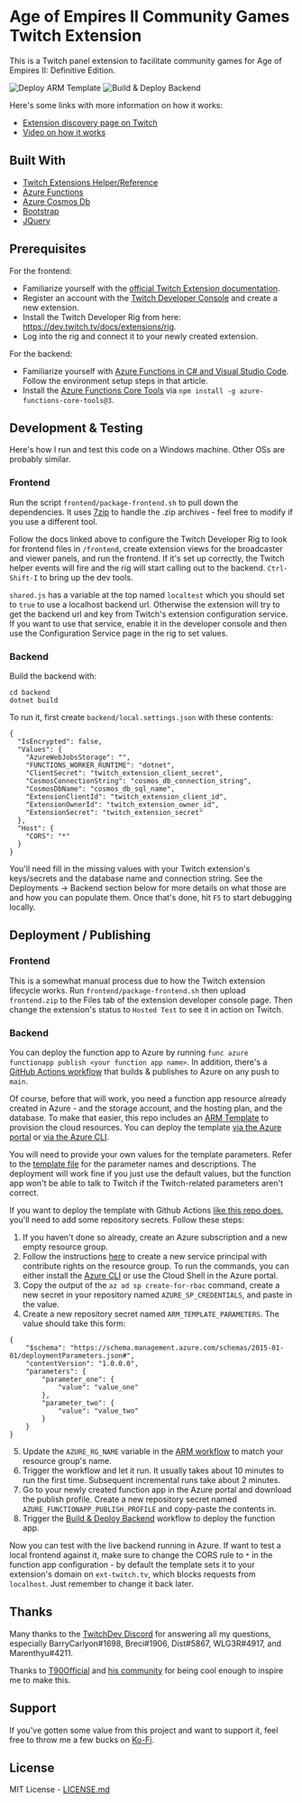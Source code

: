 # Age of Empires II Community Games Twitch Extension

This is a Twitch panel extension to facilitate community games for Age of Empires II: Definitive Edition.

![Deploy ARM Template](https://github.com/lettucemode/aoe2cg/workflows/Deploy%20ARM%20Template/badge.svg)
![Build & Deploy Backend](https://github.com/lettucemode/aoe2cg/workflows/Build%20&%20Deploy%20Backend/badge.svg)

Here's some links with more information on how it works:
- [Extension discovery page on Twitch](https://dashboard.twitch.tv/extensions/9cwq8civy57ul3ir5vlodpl4v1871f)
- [Video on how it works](https://www.youtube.com/watch?v=z-CpDm-lbQw)

## Built With

- [Twitch Extensions Helper/Reference](https://dev.twitch.tv/docs/extensions/reference)
- [Azure Functions](https://azure.microsoft.com/en-us/services/functions/)
- [Azure Cosmos Db](https://azure.microsoft.com/en-us/services/cosmos-db/)
- [Bootstrap](https://getbootstrap.com/)
- [JQuery](https://jquery.com/)

## Prerequisites

For the frontend:

- Familiarize yourself with the [official Twitch Extension documentation](https://dev.twitch.tv/docs/extensions).
- Register an account with the [Twitch Developer Console](https://dev.twitch.tv/console) and create a new extension.
- Install the Twitch Developer Rig from here: https://dev.twitch.tv/docs/extensions/rig.
- Log into the rig and connect it to your newly created extension.

For the backend:

- Familiarize yourself with [Azure Functions in C# and Visual Studio Code](https://docs.microsoft.com/en-us/azure/azure-functions/functions-create-first-function-vs-code?pivots=programming-language-csharp). Follow the environment setup steps in that article.
- Install the [Azure Functions Core Tools](https://docs.microsoft.com/en-us/azure/azure-functions/functions-run-local?tabs=windows%2Ccsharp%2Cbash) via `npm install -g azure-functions-core-tools@3`.

## Development & Testing

Here's how I run and test this code on a Windows machine. Other OSs are probably similar.

### Frontend

Run the script `frontend/package-frontend.sh` to pull down the dependencies. It uses [7zip](https://www.7-zip.org/) to handle the .zip archives - feel free to modify if you use a different tool.

Follow the docs linked above to configure the Twitch Developer Rig to look for frontend files in `/frontend`, create extension views for the broadcaster and viewer panels, and run the frontend. If it's set up correctly, the Twitch helper events will fire and the rig will start calling out to the backend. `Ctrl-Shift-I` to bring up the dev tools. 

`shared.js` has a variable at the top named `localtest` which you should set to `true` to use a localhost backend url. Otherwise the extension will try to get the backend url and key from Twitch's extension configuration service. If you want to use that service, enable it in the developer console and then use the Configuration Service page in the rig to set values.

### Backend

Build the backend with:

```
cd backend
dotnet build
```

To run it, first create `backend/local.settings.json` with these contents:

```
{
  "IsEncrypted": false,
  "Values": {
    "AzureWebJobsStorage": "",
    "FUNCTIONS_WORKER_RUNTIME": "dotnet",
    "ClientSecret": "twitch_extension_client_secret",
    "CosmosConnectionString": "cosmos_db_connection_string",
    "CosmosDbName": "cosmos_db_sql_name",
    "ExtensionClientId": "twitch_extension_client_id",
    "ExtensionOwnerId": "twitch_extension_owner_id",
    "ExtensionSecret": "twitch_extension_secret"
  },
  "Host": {
    "CORS": "*"
  }
}

```

You'll need fill in the missing values with your Twitch extension's keys/secrets and the database name and connection string. See the Deployments -> Backend section below for more details on what those are and how you can populate them. Once that's done, hit `F5` to start debugging locally.

## Deployment / Publishing

### Frontend

This is a somewhat manual process due to how the Twitch extension lifecycle works. Run `frontend/package-frontend.sh` then upload `frontend.zip` to the Files tab of the extension developer console page. Then change the extension's status to `Hosted Test` to see it in action on Twitch.

### Backend

You can deploy the function app to Azure by running `func azure functionapp publish <your function app name>`. In addition, there's a [GitHub Actions workflow](.github/workflows/push-backend.yml) that builds & publishes to Azure on any push to `main`.

Of course, before that will work, you need a function app resource already created in Azure - and the storage account, and the hosting plan, and the database. To make that easier, this repo includes an [ARM Template](templates/azuredeploy.json) to provision the cloud resources. You can deploy the template [via the Azure portal](https://docs.microsoft.com/en-us/azure/azure-resource-manager/templates/deploy-portal) or [via the Azure CLI](https://docs.microsoft.com/en-us/azure/azure-resource-manager/templates/deploy-cli).

You will need to provide your own values for the template parameters. Refer to the [template file](templates/azuredeploy.json) for the parameter names and descriptions. The deployment will work fine if you just use the default values, but the function app won't be able to talk to Twitch if the Twitch-related parameters aren't correct.

If you want to deploy the template with Github Actions [like this repo does](.github/workflows/deployArmTemplate.yml), you'll need to add some repository secrets. Follow these steps:

1) If you haven't done so already, create an Azure subscription and a new empty resource group.
2) Follow the instructions [here](https://docs.microsoft.com/en-us/azure/azure-resource-manager/templates/deploy-github-actions#configure-deployment-credentials) to create a new service principal with contribute rights on the resource group. To run the commands, you can either install the [Azure CLI](https://docs.microsoft.com/en-us/cli/azure/install-azure-cli?view=azure-cli-latest) or use the Cloud Shell in the Azure portal.
3) Copy the output of the `az ad sp create-for-rbac` command, create a new secret in your repository named `AZURE_SP_CREDENTIALS`, and paste in the value.
4) Create a new repository secret named `ARM_TEMPLATE_PARAMETERS`. The value should take this form:
```
{
    "$schema": "https://schema.management.azure.com/schemas/2015-01-01/deploymentParameters.json#",
    "contentVersion": "1.0.0.0",
    "parameters": {
        "parameter_one": {
            "value": "value_one"
        },
        "parameter_two": {
            "value": "value_two"
        }
    }
}
```
5) Update the `AZURE_RG_NAME` variable in the [ARM workflow](.github/workflows/deployArmTemplate.yml) to match your resource group's name.
6) Trigger the workflow and let it run. It usually takes about 10 minutes to run the first time. Subsequent incremental runs take about 2 minutes.
7) Go to your newly created function app in the Azure portal and download the publish profile. Create a new repository secret named `AZURE_FUNCTIONAPP_PUBLISH_PROFILE` and copy-paste the contents in.
8) Trigger the [Build & Deploy Backend](.github/workflows/push-backend.yml) workflow to deploy the function app.

Now you can test with the live backend running in Azure. If want to test a local frontend against it, make sure to change the CORS rule to `*` in the function app configuration - by default the template sets it to your extension's domain on `ext-twitch.tv`, which blocks requests from `localhost`. Just remember to change it back later.

## Thanks

Many thanks to the [TwitchDev Discord](https://discord.com/invite/G8UQqNy) for answering all my questions, especially BarryCarlyon#1698, Breci#1906, Dist#5867, WLG3R#4917, and Marenthyu#4211.

Thanks to [T90Official](https://www.twitch.tv/t90official) and [his community](https://discord.gg/t90official) for being cool enough to inspire me to make this.

## Support

If you've gotten some value from this project and want to support it, feel free to throw me a few bucks on [Ko-Fi](https://ko-fi.com/lettucemode/).

## License

MIT License - [LICENSE.md](LICENSE.md)
